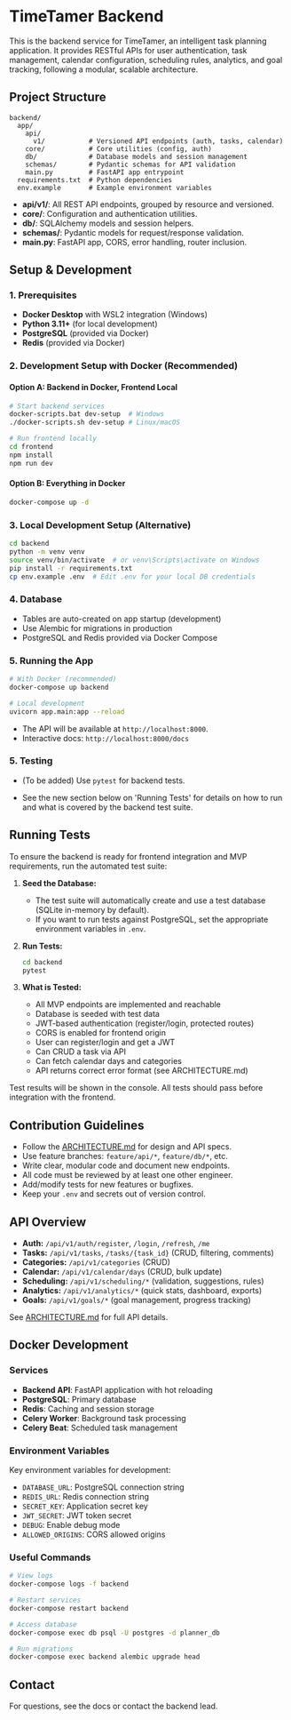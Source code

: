 # TimeTamer Backend

This is the backend service for TimeTamer, an intelligent task planning application. It provides RESTful APIs for user authentication, task management, calendar configuration, scheduling rules, analytics, and goal tracking, following a modular, scalable architecture.

## Project Structure

```
backend/
  app/
    api/
      v1/           # Versioned API endpoints (auth, tasks, calendar)
    core/           # Core utilities (config, auth)
    db/             # Database models and session management
    schemas/        # Pydantic schemas for API validation
    main.py         # FastAPI app entrypoint
  requirements.txt  # Python dependencies
  env.example       # Example environment variables
```

- **api/v1/**: All REST API endpoints, grouped by resource and versioned.
- **core/**: Configuration and authentication utilities.
- **db/**: SQLAlchemy models and session helpers.
- **schemas/**: Pydantic models for request/response validation.
- **main.py**: FastAPI app, CORS, error handling, router inclusion.

## Setup & Development

### 1. Prerequisites

- **Docker Desktop** with WSL2 integration (Windows)
- **Python 3.11+** (for local development)
- **PostgreSQL** (provided via Docker)
- **Redis** (provided via Docker)

### 2. Development Setup with Docker (Recommended)

#### Option A: Backend in Docker, Frontend Local

```bash
# Start backend services
docker-scripts.bat dev-setup  # Windows
./docker-scripts.sh dev-setup # Linux/macOS

# Run frontend locally
cd frontend
npm install
npm run dev
```

#### Option B: Everything in Docker

```bash
docker-compose up -d
```

### 3. Local Development Setup (Alternative)

```bash
cd backend
python -m venv venv
source venv/bin/activate  # or venv\Scripts\activate on Windows
pip install -r requirements.txt
cp env.example .env  # Edit .env for your local DB credentials
```

### 4. Database

- Tables are auto-created on app startup (development)
- Use Alembic for migrations in production
- PostgreSQL and Redis provided via Docker Compose

### 5. Running the App

```bash
# With Docker (recommended)
docker-compose up backend

# Local development
uvicorn app.main:app --reload
```

- The API will be available at `http://localhost:8000`.
- Interactive docs: `http://localhost:8000/docs`

### 5. Testing

- (To be added) Use `pytest` for backend tests.

* See the new section below on 'Running Tests' for details on how to run and what is covered by the backend test suite.

## Running Tests

To ensure the backend is ready for frontend integration and MVP requirements, run the automated test suite:

1. **Seed the Database:**
   - The test suite will automatically create and use a test database (SQLite in-memory by default).
   - If you want to run tests against PostgreSQL, set the appropriate environment variables in `.env`.

2. **Run Tests:**

   ```bash
   cd backend
   pytest
   ```

3. **What is Tested:**
   - All MVP endpoints are implemented and reachable
   - Database is seeded with test data
   - JWT-based authentication (register/login, protected routes)
   - CORS is enabled for frontend origin
   - User can register/login and get a JWT
   - Can CRUD a task via API
   - Can fetch calendar days and categories
   - API returns correct error format (see ARCHITECTURE.md)

Test results will be shown in the console. All tests should pass before integration with the frontend.

## Contribution Guidelines

- Follow the [ARCHITECTURE.md](../docs/ARCHITECTURE.md) for design and API specs.
- Use feature branches: `feature/api/*`, `feature/db/*`, etc.
- Write clear, modular code and document new endpoints.
- All code must be reviewed by at least one other engineer.
- Add/modify tests for new features or bugfixes.
- Keep your `.env` and secrets out of version control.

## API Overview

- **Auth:** `/api/v1/auth/register`, `/login`, `/refresh`, `/me`
- **Tasks:** `/api/v1/tasks`, `/tasks/{task_id}` (CRUD, filtering, comments)
- **Categories:** `/api/v1/categories` (CRUD)
- **Calendar:** `/api/v1/calendar/days` (CRUD, bulk update)
- **Scheduling:** `/api/v1/scheduling/*` (validation, suggestions, rules)
- **Analytics:** `/api/v1/analytics/*` (quick stats, dashboard, exports)
- **Goals:** `/api/v1/goals/*` (goal management, progress tracking)

See [ARCHITECTURE.md](../docs/ARCHITECTURE.md) for full API details.

## Docker Development

### Services

- **Backend API**: FastAPI application with hot reloading
- **PostgreSQL**: Primary database
- **Redis**: Caching and session storage
- **Celery Worker**: Background task processing
- **Celery Beat**: Scheduled task management

### Environment Variables

Key environment variables for development:

- `DATABASE_URL`: PostgreSQL connection string
- `REDIS_URL`: Redis connection string
- `SECRET_KEY`: Application secret key
- `JWT_SECRET`: JWT token secret
- `DEBUG`: Enable debug mode
- `ALLOWED_ORIGINS`: CORS allowed origins

### Useful Commands

```bash
# View logs
docker-compose logs -f backend

# Restart services
docker-compose restart backend

# Access database
docker-compose exec db psql -U postgres -d planner_db

# Run migrations
docker-compose exec backend alembic upgrade head
```

## Contact

For questions, see the docs or contact the backend lead.
